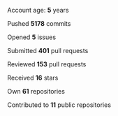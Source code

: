 Account age: **5** years

Pushed **5178** commits

Opened **5** issues

Submitted **401** pull requests

Reviewed **153** pull requests

Received **16** stars

Own **61** repositories

Contributed to **11** public repositories

